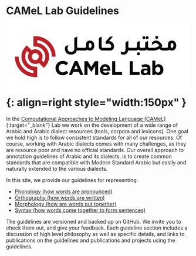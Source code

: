 # CAMeL Lab Guidelines  ![camel-lab](img/camel_lab.png){: align=right style="width:150px" } 

In the [Computational Approaches to Modeling Language (CAMeL)](http://www.camel-lab.com){:target="_blank"} Lab we work on the
development of a wide range of Arabic and Arabic dialect resources (tools,
corpora and lexicons). 
One goal we hold high is to follow consistent standards
for all of our resources.
Of course, working with Arabic dialects comes with
many challenges, as they are resource poor and have no official standards.
Our overall approach to annotation guidelines of Arabic and its dialects, is to
create common standards that are compatible with Modern Standard Arabic but
easily and naturally extended to the various dialects.<br>

In this site, we provide our guidelines for representing: 

* [Phonology (how words are pronounced)](phonology.md)
* [Orthography (how words are written)](orthography.md)
* [Morphology (how are words put together)](morphology.md)
* [Syntax (how words come together to form sentences)](syntax.md)
  
The guidelines are versioned and backed up on GitHub. We invite you to check them out, and give your feedback.
Each guideline section includes a discussion of high level philosophy as well as specific details, and links to publications on the
guidelines and publications and projects using the guidelines.


